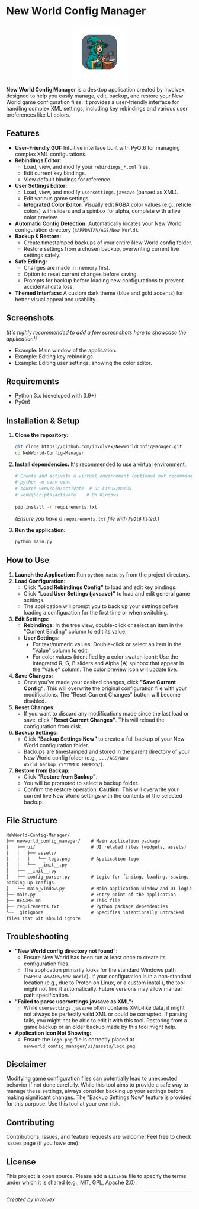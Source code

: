 # New World Config Manager

<p align="center">
  <img src="https://github.com/involvex/NewWorldConfigManager/blob/main/newworld_config_manager/ui/assets/logo.png" alt="New World Config Manager Logo" width="150"/>
</p>

**New World Config Manager** is a desktop application created by Involvex, designed to help you easily manage, edit, backup, and restore your New World game configuration files. It provides a user-friendly interface for handling complex XML settings, including key rebindings and various user preferences like UI colors.

## Features

*   **User-Friendly GUI:** Intuitive interface built with PyQt6 for managing complex XML configurations.
*   **Rebindings Editor:**
    *   Load, view, and modify your `rebindings_*.xml` files.
    *   Edit current key bindings.
    *   View default bindings for reference.
*   **User Settings Editor:**
    *   Load, view, and modify `usersettings.javsave` (parsed as XML).
    *   Edit various game settings.
    *   **Integrated Color Editor:** Visually edit RGBA color values (e.g., reticle colors) with sliders and a spinbox for alpha, complete with a live color preview.
*   **Automatic Config Detection:** Automatically locates your New World configuration directory (`%APPDATA%/AGS/New World`).
*   **Backup & Restore:**
    *   Create timestamped backups of your entire New World config folder.
    *   Restore settings from a chosen backup, overwriting current live settings safely.
*   **Safe Editing:**
    *   Changes are made in memory first.
    *   Option to reset current changes before saving.
    *   Prompts for backup before loading new configurations to prevent accidental data loss.
*   **Themed Interface:** A custom dark theme (blue and gold accents) for better visual appeal and usability.

## Screenshots

*(It's highly recommended to add a few screenshots here to showcase the application!)*

*   Example: Main window of the application.
*   Example: Editing key rebindings.
*   Example: Editing user settings, showing the color editor.

## Requirements

*   Python 3.x (developed with 3.9+)
*   PyQt6

## Installation & Setup

1.  **Clone the repository:**
    ```bash
    git clone https://github.com/involvex/NewWorldConfigManager.git
    cd NeWWorld-Config-Manager
    ```

2.  **Install dependencies:**
    It's recommended to use a virtual environment.
    ```bash
    # Create and activate a virtual environment (optional but recommended)
    # python -m venv venv
    # source venv/bin/activate  # On Linux/macOS
    # venv\Scripts\activate    # On Windows

    pip install -r requirements.txt
    ```
    *(Ensure you have a `requirements.txt` file with `PyQt6` listed.)*

3.  **Run the application:**
    ```bash
    python main.py
    ```

## How to Use

1.  **Launch the Application:** Run `python main.py` from the project directory.
2.  **Load Configuration:**
    *   Click **"Load Rebindings Config"** to load and edit key bindings.
    *   Click **"Load User Settings (javsave)"** to load and edit general game settings.
    *   The application will prompt you to back up your settings before loading a configuration for the first time or when switching.
3.  **Edit Settings:**
    *   **Rebindings:** In the tree view, double-click or select an item in the "Current Binding" column to edit its value.
    *   **User Settings:**
        *   For text/numeric values: Double-click or select an item in the "Value" column to edit.
        *   For color values (identified by a color swatch icon): Use the integrated R, G, B sliders and Alpha (A) spinbox that appear in the "Value" column. The color preview icon will update live.
4.  **Save Changes:**
    *   Once you've made your desired changes, click **"Save Current Config"**. This will overwrite the original configuration file with your modifications. The "Reset Current Changes" button will become disabled.
5.  **Reset Changes:**
    *   If you want to discard any modifications made since the last load or save, click **"Reset Current Changes"**. This will reload the configuration from disk.
6.  **Backup Settings:**
    *   Click **"Backup Settings Now"** to create a full backup of your New World configuration folder.
    *   Backups are timestamped and stored in the parent directory of your New World config folder (e.g., `.../AGS/New World_backup_YYYYMMDD_HHMMSS/`).
7.  **Restore from Backup:**
    *   Click **"Restore from Backup"**.
    *   You will be prompted to select a backup folder.
    *   Confirm the restore operation. **Caution:** This will overwrite your current live New World settings with the contents of the selected backup.

## File Structure

```
NeWWorld-Config-Manager/
├── newworld_config_manager/    # Main application package
│   ├── ui/                     # UI related files (widgets, assets)
│   │   ├── assets/
│   │   │   └── logo.png        # Application logo
│   │   └── __init__.py
│   ├── __init__.py
│   ├── config_parser.py        # Logic for finding, loading, saving, backing up configs
│   └── main_window.py          # Main application window and UI logic
├── main.py                     # Entry point of the application
├── README.md                   # This file
├── requirements.txt            # Python package dependencies
└── .gitignore                  # Specifies intentionally untracked files that Git should ignore
```

## Troubleshooting

*   **"New World config directory not found":**
    *   Ensure New World has been run at least once to create its configuration files.
    *   The application primarily looks for the standard Windows path (`%APPDATA%/AGS/New World`). If your configuration is in a non-standard location (e.g., due to Proton on Linux, or a custom install), the tool might not find it automatically. Future versions may allow manual path specification.
*   **"Failed to parse usersettings.javsave as XML":**
    *   While `usersettings.javsave` often contains XML-like data, it might not always be perfectly valid XML or could be corrupted. If parsing fails, you might not be able to edit it with this tool. Restoring from a game backup or an older backup made by this tool might help.
*   **Application Icon Not Showing:**
    *   Ensure the `logo.png` file is correctly placed at `newworld_config_manager/ui/assets/logo.png`.

## Disclaimer

Modifying game configuration files can potentially lead to unexpected behavior if not done carefully. While this tool aims to provide a safe way to manage these settings, always consider backing up your settings before making significant changes. The "Backup Settings Now" feature is provided for this purpose. Use this tool at your own risk.

## Contributing

Contributions, issues, and feature requests are welcome! Feel free to check issues page (if you have one).

## License

This project is open source. Please add a `LICENSE` file to specify the terms under which it is shared (e.g., MIT, GPL, Apache 2.0).

---

*Created by Involvex*